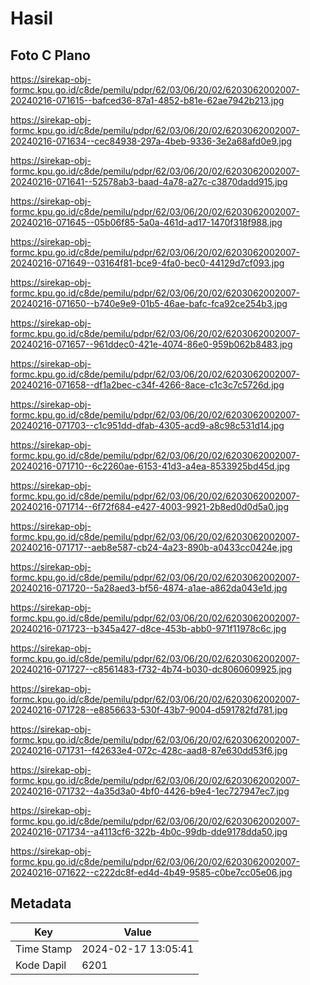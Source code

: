 # Hasil

## Foto C Plano

https://sirekap-obj-formc.kpu.go.id/c8de/pemilu/pdpr/62/03/06/20/02/6203062002007-20240216-071615--bafced36-87a1-4852-b81e-62ae7942b213.jpg

https://sirekap-obj-formc.kpu.go.id/c8de/pemilu/pdpr/62/03/06/20/02/6203062002007-20240216-071634--cec84938-297a-4beb-9336-3e2a68afd0e9.jpg

https://sirekap-obj-formc.kpu.go.id/c8de/pemilu/pdpr/62/03/06/20/02/6203062002007-20240216-071641--52578ab3-baad-4a78-a27c-c3870dadd915.jpg

https://sirekap-obj-formc.kpu.go.id/c8de/pemilu/pdpr/62/03/06/20/02/6203062002007-20240216-071645--05b06f85-5a0a-461d-ad17-1470f318f988.jpg

https://sirekap-obj-formc.kpu.go.id/c8de/pemilu/pdpr/62/03/06/20/02/6203062002007-20240216-071649--03164f81-bce9-4fa0-bec0-44129d7cf093.jpg

https://sirekap-obj-formc.kpu.go.id/c8de/pemilu/pdpr/62/03/06/20/02/6203062002007-20240216-071650--b740e9e9-01b5-46ae-bafc-fca92ce254b3.jpg

https://sirekap-obj-formc.kpu.go.id/c8de/pemilu/pdpr/62/03/06/20/02/6203062002007-20240216-071657--961ddec0-421e-4074-86e0-959b062b8483.jpg

https://sirekap-obj-formc.kpu.go.id/c8de/pemilu/pdpr/62/03/06/20/02/6203062002007-20240216-071658--df1a2bec-c34f-4266-8ace-c1c3c7c5726d.jpg

https://sirekap-obj-formc.kpu.go.id/c8de/pemilu/pdpr/62/03/06/20/02/6203062002007-20240216-071703--c1c951dd-dfab-4305-acd9-a8c98c531d14.jpg

https://sirekap-obj-formc.kpu.go.id/c8de/pemilu/pdpr/62/03/06/20/02/6203062002007-20240216-071710--6c2260ae-6153-41d3-a4ea-8533925bd45d.jpg

https://sirekap-obj-formc.kpu.go.id/c8de/pemilu/pdpr/62/03/06/20/02/6203062002007-20240216-071714--6f72f684-e427-4003-9921-2b8ed0d0d5a0.jpg

https://sirekap-obj-formc.kpu.go.id/c8de/pemilu/pdpr/62/03/06/20/02/6203062002007-20240216-071717--aeb8e587-cb24-4a23-890b-a0433cc0424e.jpg

https://sirekap-obj-formc.kpu.go.id/c8de/pemilu/pdpr/62/03/06/20/02/6203062002007-20240216-071720--5a28aed3-bf56-4874-a1ae-a862da043e1d.jpg

https://sirekap-obj-formc.kpu.go.id/c8de/pemilu/pdpr/62/03/06/20/02/6203062002007-20240216-071723--b345a427-d8ce-453b-abb0-971f11978c6c.jpg

https://sirekap-obj-formc.kpu.go.id/c8de/pemilu/pdpr/62/03/06/20/02/6203062002007-20240216-071727--c8561483-f732-4b74-b030-dc8060609925.jpg

https://sirekap-obj-formc.kpu.go.id/c8de/pemilu/pdpr/62/03/06/20/02/6203062002007-20240216-071728--e8856633-530f-43b7-9004-d591782fd781.jpg

https://sirekap-obj-formc.kpu.go.id/c8de/pemilu/pdpr/62/03/06/20/02/6203062002007-20240216-071731--f42633e4-072c-428c-aad8-87e630dd53f6.jpg

https://sirekap-obj-formc.kpu.go.id/c8de/pemilu/pdpr/62/03/06/20/02/6203062002007-20240216-071732--4a35d3a0-4bf0-4426-b9e4-1ec727947ec7.jpg

https://sirekap-obj-formc.kpu.go.id/c8de/pemilu/pdpr/62/03/06/20/02/6203062002007-20240216-071734--a4113cf6-322b-4b0c-99db-dde9178dda50.jpg

https://sirekap-obj-formc.kpu.go.id/c8de/pemilu/pdpr/62/03/06/20/02/6203062002007-20240216-071622--c222dc8f-ed4d-4b49-9585-c0be7cc05e06.jpg


## Metadata

| Key        | Value               |
| ---------- | ------------------- |
| Time Stamp | 2024-02-17 13:05:41 |
| Kode Dapil | 6201                |



